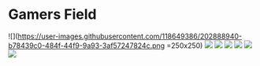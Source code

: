 # Gamers Field
![](https://user-images.githubusercontent.com/118649386/202888940-b78439c0-484f-44f9-9a93-3af57247824c.png =250x250)
![](https://user-images.githubusercontent.com/118649386/202888942-e8a81ce7-e157-4765-acfd-579983aef5f6.png)
![](https://user-images.githubusercontent.com/118649386/202888943-9dfccaa7-566d-4288-b2e2-221c5579ef4c.png)
![](https://user-images.githubusercontent.com/118649386/202888945-2ef85ae2-2cff-4cb7-ac8b-7407d49a1ba3.png)
![](https://user-images.githubusercontent.com/118649386/202888946-fb8caf79-15b8-416c-93bc-60c7c0c62ef3.png)
![](https://user-images.githubusercontent.com/118649386/202888947-5778b39a-4735-45a2-98f0-eaeffb357a3c.png)
![](https://user-images.githubusercontent.com/118649386/202888948-dd0bd182-424d-4346-a52f-70622b4c819a.png)
